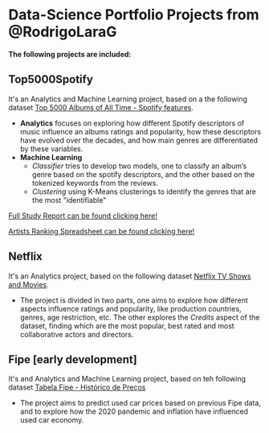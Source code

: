 # Data-Science Portfolio Projects from @RodrigoLaraG

**The following projects are included:**

## Top5000Spotify

It's an Analytics and Machine Learning project, based on a the following dataset [Top 5000 Albums of All Time - Spotify features](https://www.kaggle.com/datasets/lucascantu/top-5000-albums-of-all-time-spotify-features).

- **Analytics** focuses on exploring how different Spotify descriptors of music influence an albums ratings and popularity, how these descriptors have evolved over the decades, and how main genres are differentiated by these variables.
- **Machine Learning** 
    - *Classifier* tries to develop two models, one to classify an album’s genre based on the spotify descriptors, and the other based on the tokenized keywords from the reviews.
    - *Clustering* using K-Means clusterings to identify the genres that are the most "identifiable"

[Full Study Report can be found clicking here!](https://docs.google.com/document/d/e/2PACX-1vS1RbgnRDBksD-TwkhQIYs7gM2oS1LvwHA-ls09c9JAC7yQxNx8tAbT4XNFlZeLVCVfBb1-u5tgsn6e/pub)

[Artists Ranking Spreadsheet can be found clicking here!](https://docs.google.com/spreadsheets/d/e/2PACX-1vQ2gNOeXplHRLoUxtljWrXZElHtxxBdeXbjwOfIidj5jqGriKB4XDjascpgTwX-Xs4T_Of5oF53uubO/pubhtml?gid=57860184&single=true)

## Netflix

It's an Analytics project, based on the following dataset [Netflix TV Shows and Movies](https://www.kaggle.com/datasets/victorsoeiro/netflix-tv-shows-and-movies).

- The project is divided in two parts, one aims to explore how different aspects influence ratings and popularity, like production countries, genres, age restriction, etc. The other explores the *Credits* aspect of the dataset, finding which are the most popular, best rated and most collaborative actors and directors.

## Fipe [early development]

It's and Analytics and Machine Learning project, based on teh following dataset [Tabela Fipe - Histórico de Preços](https://www.kaggle.com/datasets/franckepeixoto/tabela-fipe)

- The project aims to predict used car prices based on previous Fipe data, and to explore how the 2020 pandemic and inflation have influenced used car economy.
